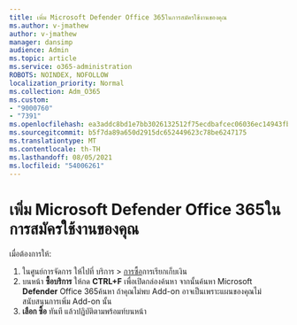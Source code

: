 ```yaml
---
title: เพิ่ม Microsoft Defender Office 365ในการสมัครใช้งานของคุณ
ms.author: v-jmathew
author: v-jmathew
manager: dansimp
audience: Admin
ms.topic: article
ms.service: o365-administration
ROBOTS: NOINDEX, NOFOLLOW
localization_priority: Normal
ms.collection: Adm_O365
ms.custom:
- "9000760"
- "7391"
ms.openlocfilehash: ea3addc8bd1e7bb3026132512f75ecdbafcec06036ec14943fb3aed554e25757
ms.sourcegitcommit: b5f7da89a650d2915dc652449623c78be6247175
ms.translationtype: MT
ms.contentlocale: th-TH
ms.lasthandoff: 08/05/2021
ms.locfileid: "54006261"
---
```

# <a name="add-microsoft-defender-for-office-365-to-your-subscription"></a>เพิ่ม Microsoft Defender Office 365ในการสมัครใช้งานของคุณ

เมื่อต้องการให้:

1. ในศูนย์การจัดการ ให้ไปที่ บริการ  >  [การซื้อ](https://go.microsoft.com/fwlink/p/?linkid=868433)การเรียกเก็บเงิน
2. บนหน้า **ซื้อบริการ** ให้กด **CTRL+F** เพื่อเปิดกล่องค้นหา จากนั้นค้นหา Microsoft **Defender** Office 365ค้นหา ถ้าคุณไม่พบ Add-on อาจเป็นเพราะแผนของคุณไม่สนับสนุนการเพิ่ม Add-on นั้น
3. **เลือก ซื้อ** ทันที แล้วปฏิบัติตามพร้อมท์บนหน้า
